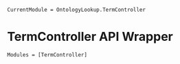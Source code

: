 ```@meta
CurrentModule = OntologyLookup.TermController
```

# TermController API Wrapper 

```@autodocs
Modules = [TermController]
```


